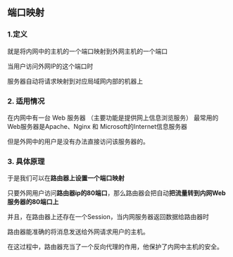 ##  端口映射
### 1.定义
就是将内网中的主机的一个端口映射到外网主机的一个端口

当用户访问外网IP的这个端口时

服务器自动将请求映射到对应局域网内部的机器上


### 2. 适用情况
在内网中有一台 Web 服务器  （主要功能是提供网上信息浏览服务）
最常用的Web服务器是Apache、Nginx 和 Microsoft的Internet信息服务器

但是外网中的用户是没有办法直接访问该服务器的。


### 3. 具体原理
于是我们可以在**路由器上设置一个端口映射**

只要外网用户访问**路由器ip的80端口**，那么路由器会把自动**把流量转到内网Web服务器的80端口上**

并且，在路由器上还存在一个Session，当内网服务器返回数据给路由器时

路由器能准确的将消息发送给外网请求用户的主机。

在这过程中，路由器充当了一个反向代理的作用，他保护了内网中主机的安全。
